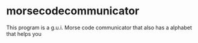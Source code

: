# morsecodecommunicator
This program is a g.u.i. Morse code communicator that also has a alphabet that helps you
